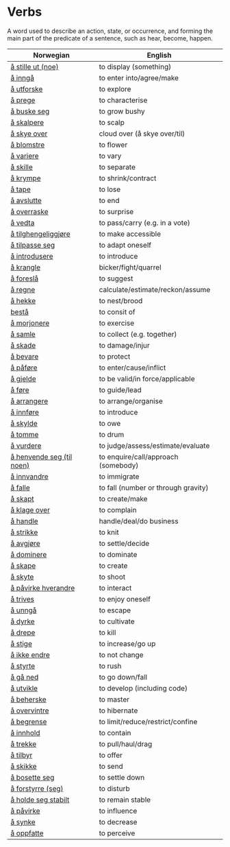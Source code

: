 # Verbs

A word used to describe an action, state, or occurrence, and forming the main part of the predicate of a sentence, such as hear, become, happen.

| Norwegian | English |
| --- | --- |
| [å stille ut (noe)](https://www.ordnett.no/search?language=no&phrase=å%20stille%20ut%20(noe)) | to display (something) |
| [å inngå](https://www.ordnett.no/search?language=no&phrase=å%20inngå) | to enter into/agree/make |
| [å utforske](https://www.ordnett.no/search?language=no&phrase=å%20utforske) | to explore |
| [å prege](https://www.ordnett.no/search?language=no&phrase=å%20prege) | to characterise |
| [å buske seg](https://www.ordnett.no/search?language=no&phrase=å%20buske%20seg) | to grow bushy |
| [å skalpere](https://www.ordnett.no/search?language=no&phrase=å%20skalpere) | to scalp |
| [å skye over](https://www.ordnett.no/search?language=no&phrase=å%20skye%20over) | cloud over (å skye over/til) |
| [å blomstre](https://www.ordnett.no/search?language=no&phrase=å%20blomstre) | to flower |
| [å variere](https://www.ordnett.no/search?language=no&phrase=å%20variere) | to vary |
| [å skille](https://www.ordnett.no/search?language=no&phrase=å%20skille) | to separate |
| [å krympe](https://www.ordnett.no/search?language=no&phrase=å%20krympe) | to shrink/contract |
| [å tape](https://www.ordnett.no/search?language=no&phrase=å%20tape) | to lose |
| [å avslutte](https://www.ordnett.no/search?language=no&phrase=å%20avslutte) | to end |
| [å overraske](https://www.ordnett.no/search?language=no&phrase=å%20overraske) | to surprise |
| [å vedta](https://www.ordnett.no/search?language=no&phrase=å%20vedta) | to pass/carry (e.g. in a vote) |
| [å tilghengeliggjøre](https://www.ordnett.no/search?language=no&phrase=å%20tilghengeliggjøre) | to make accessible |
| [å tilpasse seg](https://www.ordnett.no/search?language=no&phrase=å%20tilpasse%20seg) | to adapt oneself |
| [å introdusere](https://www.ordnett.no/search?language=no&phrase=å%20introdusere) | to introduce |
| [å krangle](https://www.ordnett.no/search?language=no&phrase=å%20krangle) | bicker/fight/quarrel |
| [å foreslå](https://www.ordnett.no/search?language=no&phrase=å%20foreslå) | to suggest |
| [å regne](https://www.ordnett.no/search?language=no&phrase=å%20regne) | calculate/estimate/reckon/assume |
| [å hekke](https://www.ordnett.no/search?language=no&phrase=å%20hekke) | to nest/brood |
| [bestå](https://www.ordnett.no/search?language=no&phrase=bestå) | to consit of |
| [å morjonere](https://www.ordnett.no/search?language=no&phrase=å%20morjonere) | to exercise |
| [å samle](https://www.ordnett.no/search?language=no&phrase=å%20samle) | to collect (e.g. together) |
| [å skade](https://www.ordnett.no/search?language=no&phrase=å%20skade) | to damage/injur |
| [å bevare](https://www.ordnett.no/search?language=no&phrase=å%20bevare) | to protect |
| [å påføre](https://www.ordnett.no/search?language=no&phrase=å%20påføre) | to enter/cause/inflict |
| [å gjelde](https://www.ordnett.no/search?language=no&phrase=å%20gjelde) | to be valid/in force/applicable |
| [å føre](https://www.ordnett.no/search?language=no&phrase=å%20føre) | to guide/lead |
| [å arrangere](https://www.ordnett.no/search?language=no&phrase=å%20arrangere) | to arrange/organise |
| [å innføre](https://www.ordnett.no/search?language=no&phrase=å%20innføre) | to introduce |
| [å skylde](https://www.ordnett.no/search?language=no&phrase=å%20skylde) | to owe |
| [å tomme](https://www.ordnett.no/search?language=no&phrase=å%20tomme) | to drum |
| [å vurdere](https://www.ordnett.no/search?language=no&phrase=å%20vurdere) | to judge/assess/estimate/evaluate |
| [å henvende seg (til noen)](https://www.ordnett.no/search?language=no&phrase=å%20henvende%20seg%20(til%20noen)) | to enquire/call/approach (somebody) |
| [å innvandre](https://www.ordnett.no/search?language=no&phrase=å%20innvandre) | to immigrate |
| [å falle](https://www.ordnett.no/search?language=no&phrase=å%20falle) | to fall (number or through gravity) |
| [å skapt](https://www.ordnett.no/search?language=no&phrase=å%20skapt) | to create/make |
| [å klage over](https://www.ordnett.no/search?language=no&phrase=å%20klage%20over) | to complain |
| [å handle](https://www.ordnett.no/search?language=no&phrase=å%20handle) | handle/deal/do business |
| [å strikke](https://www.ordnett.no/search?language=no&phrase=å%20strikke) | to knit |
| [å avgjøre](https://www.ordnett.no/search?language=no&phrase=å%20avgjøre) | to settle/decide |
| [å dominere](https://www.ordnett.no/search?language=no&phrase=å%20dominere) | to dominate |
| [å skape](https://www.ordnett.no/search?language=no&phrase=å%20skape) | to create |
| [å skyte](https://www.ordnett.no/search?language=no&phrase=å%20skyte) | to shoot |
| [å påvirke hverandre](https://www.ordnett.no/search?language=no&phrase=å%20påvirke%20hverandre) | to interact |
| [å trives](https://www.ordnett.no/search?language=no&phrase=å%20trives) | to enjoy oneself |
| [å unngå](https://www.ordnett.no/search?language=no&phrase=å%20unngå) | to escape |
| [å dyrke](https://www.ordnett.no/search?language=no&phrase=å%20dyrke) | to cultivate |
| [å drepe](https://www.ordnett.no/search?language=no&phrase=å%20drepe) | to kill |
| [å stige](https://www.ordnett.no/search?language=no&phrase=å%20stige) | to increase/go up |
| [å ikke endre](https://www.ordnett.no/search?language=no&phrase=å%20ikke%20endre) | to not change |
| [å styrte](https://www.ordnett.no/search?language=no&phrase=å%20styrte) | to rush |
| [å gå ned](https://www.ordnett.no/search?language=no&phrase=å%20gå%20ned) | to go down/fall |
| [å utvikle](https://www.ordnett.no/search?language=no&phrase=å%20utvikle) | to develop (including code) |
| [å beherske](https://www.ordnett.no/search?language=no&phrase=å%20beherske) | to master |
| [å overvintre](https://www.ordnett.no/search?language=no&phrase=å%20overvintre) | to hibernate |
| [å begrense](https://www.ordnett.no/search?language=no&phrase=å%20begrense) | to limit/reduce/restrict/confine |
| [å innhold](https://www.ordnett.no/search?language=no&phrase=å%20innhold) | to contain |
| [å trekke](https://www.ordnett.no/search?language=no&phrase=å%20trekke) | to pull/haul/drag |
| [å tilbyr](https://www.ordnett.no/search?language=no&phrase=å%20tilbyr) | to offer |
| [å skikke](https://www.ordnett.no/search?language=no&phrase=å%20skikke) | to send |
| [å bosette seg](https://www.ordnett.no/search?language=no&phrase=å%20bosette%20seg) | to settle down |
| [å forstyrre (seg)](https://www.ordnett.no/search?language=no&phrase=å%20forstyrre%20(seg)) | to disturb |
| [å holde seg stabilt](https://www.ordnett.no/search?language=no&phrase=å%20holde%20seg%20stabilt) | to remain stable |
| [å påvirke](https://www.ordnett.no/search?language=no&phrase=å%20påvirke) | to influence |
| [å synke](https://www.ordnett.no/search?language=no&phrase=å%20synke) | to decrease |
| [å oppfatte](https://www.ordnett.no/search?language=no&phrase=å%20oppfatte) | to perceive |

